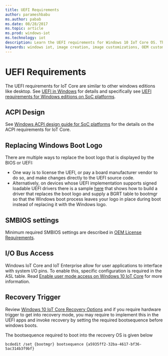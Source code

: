 ```yaml
---
title: UEFI Requirements 
author: parameshbabu
ms.author: pabab
ms.date: 08/28/2017
ms.topic: article
ms.prod: windows-iot
ms.technology: iot
description: Learn the UEFI requirements for Windows 10 IoT Core OS. The UEFI requirements for IoT Core are similar to other Windows editions such as Windows 10 Desktop.
keywords: windows iot, image creation, image customizations, OEM customizations, UEFI
---
```


# UEFI Requirements

The UEFI requirements for IoT Core are similar to other windows editions like desktop. See [UEFI in Windows](/windows-hardware/drivers/bringup/uefi-in-windows) for details and specifically see [UEFI requirements for Windows editions on SoC platforms](/windows-hardware/drivers/bringup/uefi-requirements-that-apply-to-all-windows-platforms). 

## ACPI Design

See [Windows ACPI design guide for SoC platforms](/windows-hardware/drivers/bringup/windows-acpi-design-guide-for-soc-platforms) for the details on the ACPI requirements for IoT Core.

## Replacing Windows Boot Logo

There are multiple ways to replace the boot logo that is displayed by the BIOS or UEFI:

* One way is to license the UEFI, or pay a board manufacturer vendor to do so, and make changes directly to the UEFI source code.
* Alternatively, on devices whose UEFI implementation supports signed loadable UEFI drivers there is a sample [here](https://github.com/Microsoft/MS_UEFI/tree/share/MsIoTSamples) that shows how to build a driver that replaces the boot logo and supply a BGRT table to bootmgr so that the Windows boot process leaves your logo in place during boot instead of replacing it with the Windows logo.

## SMBIOS settings

Minimum required SMBIOS settings are described in [OEM License Requirements](OEMLicenseRequirements.md).

## I/O Bus Access

Windows IoT Core and IoT Enterprise allow for user applications to interface with system I/O pins. To enable this, specific configuration is required in the ASL table. Read [Enable user mode access on Windows 10 IoT Core](/windows/uwp/devices-sensors/enable-usermode-access) for more information.

## Recovery Trigger

Review [Windows 10 IoT Core Recovery Options](Recovery.md) and if you require hardware trigger to get into recovery mode, you may require to implement this in the UEFI apps and invoke recovery by setting the required bootsequence before windows boots.

The bootsequence required to boot into the recovery OS is given below

```
bcdedit /set {bootmgr} bootsequence {a5935ff2-32ba-4617-bf36-5ac314b3f9bf}
```
